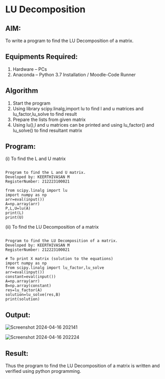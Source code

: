 # LU Decomposition 

## AIM:
To write a program to find the LU Decomposition of a matrix.

## Equipments Required:
1. Hardware – PCs
2. Anaconda – Python 3.7 Installation / Moodle-Code Runner

## Algorithm
1. Start the program
2. Using library scipy.linalg,import lu to find l and u matrices and lu_factor,lu_solve to find result
3. Prepare the lists from given matrix
4. Using lu(),l and u matrices can be printed and using lu_factor() and lu_solve() to find resultant matrix

## Program:
(i) To find the L and U matrix
```

Program to find the L and U matrix.
Developed by: KEERTHIVASAN M
RegisterNumber: 212223100021

from scipy.linalg import lu
import numpy as np
arr=eval(input())
A=np.array(arr)
P,L,U=lu(A)
print(L)
print(U)
```
(ii) To find the LU Decomposition of a matrix
```

Program to find the LU Decomposition of a matrix.
Developed by: KEERTHIVASAN M
RegisterNumber: 212223100021

# To print X matrix (solution to the equations)
import numpy as np
from scipy.linalg import lu_factor,lu_solve
arr=eval(input())
constant=eval(input())
A=np.array(arr)
B=np.array(constant)
res=lu_factor(A)
solution=lu_solve(res,B)
print(solution)
```

## Output:
![Screenshot 2024-04-16 202141](https://github.com/rdxkeerthi/LU-Decomposition/assets/147473120/71aaecc8-b3f4-4c8a-bec6-60c741807b95)

![Screenshot 2024-04-16 202224](https://github.com/rdxkeerthi/LU-Decomposition/assets/147473120/ea5dc6df-582a-4b3d-ab32-f552d6a25156)


## Result:
Thus the program to find the LU Decomposition of a matrix is written and verified using python programming.

